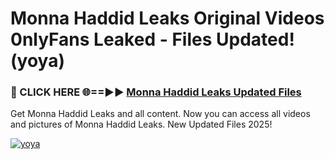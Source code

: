 # Monna Haddid Leaks Original Videos 0nlyFans Leaked - Files Updated! (yoya)

<h3>🔴 CLICK HERE 🌐==►► <a href="https://tinyurl.com/2jnfzry5" rel="nofollow">Monna Haddid Leaks Updated Files</a></h3>

Get Monna Haddid Leaks and all content. Now you can access all videos and pictures of Monna Haddid Leaks. New Updated Files 2025!

[![yoya](https://i.imgur.com/GyGTBgg.gif)](https://tinyurl.com/2jnfzry5)
